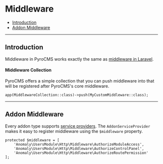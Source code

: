# Middleware

- [Introduction](#introduction)
- [Addon Middleware](#addon-middleware)

<hr>

<a name="introduction"></a>
## Introduction

Middleware in PyroCMS works exactly the same as [middleware in Laravel](https://laravel.com/docs/5.1/middleware).

#### Middleware Collection

PyroCMS offers a simple collection that you can push middleware into that will be registered after PyroCMS's core middleware.

    app(MiddlewareCollection::class)->push(MyCustomMiddleware::class);

<hr>

<a name="addon-middleware"></a>
## Addon Middleware

Every addon type supports [service providers](service-providers). The `AddonServiceProvider` makes it easy to register middleware using the `$middleware` property.

    protected $middleware = [
        'Anomaly\UsersModule\Http\Middleware\AuthorizeModuleAccess',
        'Anomaly\UsersModule\Http\Middleware\AuthorizeControlPanel',
        'Anomaly\UsersModule\Http\Middleware\AuthorizeRoutePermission'
    ];
